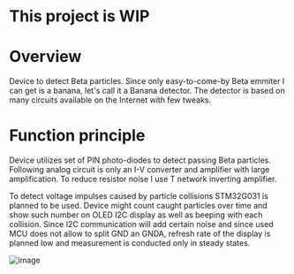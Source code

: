 # This project is WIP

# Overview
Device to detect Beta particles. Since only easy-to-come-by Beta emmiter I can get is a banana, let's call it a Banana detector.
The detector is based on many circuits available on the Internet with few tweaks.

# Function principle
Device utilizes set of PIN photo-diodes to detect passing Beta particles. 
Following analog circuit is only an I-V converter and amplifier with large amplification.
To reduce resistor noise I use T network inverting amplifier.

To detect voltage impulses caused by particle collisions STM32G031 is planned to be used.
Device might count caught particles over time and show such number on OLED I2C display as well as beeping with each collision.
Since I2C communication will add certain noise and since used MCU does not allow to split GND an GNDA, refresh rate of the display is planned low and measurement is conducted only in steady states.

![image](./figs/pcb.jpg)

